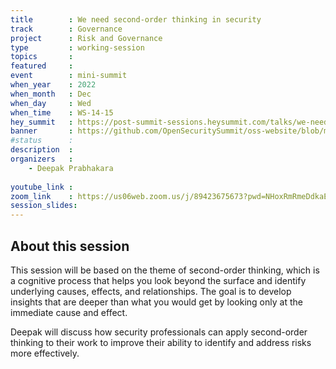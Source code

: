 ```yaml
---
title        : We need second-order thinking in security
track        : Governance
project      : Risk and Governance
type         : working-session
topics       : 
featured     :
event        : mini-summit
when_year    : 2022
when_month   : Dec
when_day     : Wed
when_time    : WS-14-15
hey_summit   : https://post-summit-sessions.heysummit.com/talks/we-need-secondorder-thinking-in-security/
banner       : https://github.com/OpenSecuritySummit/oss-website/blob/main/content/sessions/2022/banners/Second-order%20thinking.png?raw=true
#status      : 
description  :
organizers   :
    - Deepak Prabhakara
    
youtube_link : 
zoom_link    : https://us06web.zoom.us/j/89423675673?pwd=NHoxRmRmeDdkaElmVGI4Nyttam1XZz09
session_slides:
---
```




## About this session
This session will be based on the theme of second-order thinking, which is a cognitive process that helps you look beyond the surface and identify underlying causes, effects, and relationships. The goal is to develop insights that are deeper than what you would get by looking only at the immediate cause and effect.

Deepak will discuss how security professionals can apply second-order thinking to their work to improve their ability to identify and address risks more effectively. 
